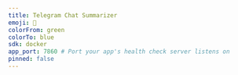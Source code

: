 ```yaml
---
title: Telegram Chat Summarizer
emoji: 🤖
colorFrom: green
colorTo: blue
sdk: docker
app_port: 7860 # Port your app's health check server listens on
pinned: false 
---
```

